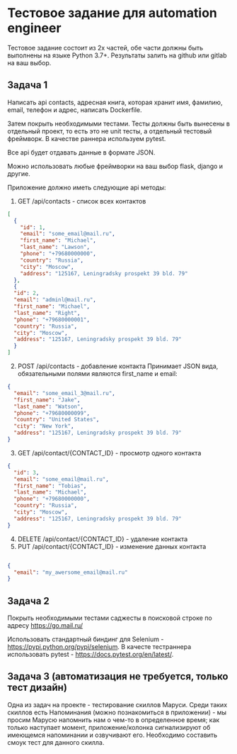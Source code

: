 # Тестовое задание для automation engineer

Тестовое задание состоит из 2х частей, обе части должны быть выполнены на языке
Python 3.7+.
Результаты залить на github или gitlab на ваш выбор.

## Задача 1
Написать api contacts, адресная книга, которая хранит имя, фамилию, email,
телефон и адрес, написать Dockerfile.

Затем покрыть необходимыми тестами. Тесты должны быть вынесены в отдельный проект,
то есть это не unit тесты, а отдельный тестовый фреймворк. В качестве раннера
используем pytest.

Все api будет отдавать данные в формате JSON.

Можно использовать любые фреймворки на ваш выбор flask, django и другие.

Приложение должно иметь следующие api методы:
1. GET /api/contacts - список всех контактов
```JSON
[
  {
    "id": 1,
    "email": "some_email@mail.ru",
    "first_name": "Michael",
    "last_name": "Lawson",
    "phone": "+79680000000",
    "country": "Russia",
    "city": "Moscow",
    "address": "125167, Leningradsky prospekt 39 bld. 79"
  },
  {
  "id": 2,
  "email": "adminl@mail.ru",
  "first_name": "Michael",
  "last_name": "Right",
  "phone": "+79680000001",
  "country": "Russia",
  "city": "Moscow",
  "address": "125167, Leningradsky prospekt 39 bld. 79"
  }
]
```

2. POST /api/contacts - добавление контакта 
   Принимает JSON вида, обязательными полями являются first_name и email:
```JSON
{
  "email": "some_email_3@mail.ru",
  "first_name": "Jake",
  "last_name": "Watson",
  "phone": "+79680000099",
  "country": "United States",
  "city": "New York",
  "address": "125167, Leningradsky prospekt 39 bld. 79"
}
```

3. GET /api/contact/{CONTACT_ID} - просмотр одного контакта
```JSON
{
  "id": 3,
  "email": "some_email@mail.ru",
  "first_name": "Tobias",
  "last_name": "Michael",
  "phone": "+79680000000",
  "country": "Russia",
  "city": "Moscow",
  "address": "125167, Leningradsky prospekt 39 bld. 79"
}
```
4. DELETE /api/contact/{CONTACT_ID} - удаление контакта
4. PUT /api/contact/{CONTACT_ID} - изменение данных контакта
```JSON

{
  "email": "my_awersome_email@mail.ru"
}
```

## Задача 2
Покрыть необходимыми тестами саджесты в поисковой строке по адресу https://go.mail.ru/

Использовать стандартный биндинг для Selenium - https://pypi.python.org/pypi/selenium. В качесте тестраннера использовать pytest - https://docs.pytest.org/en/latest/. 



## Задача 3 (автоматизация не требуется, только тест дизайн)
Одна из задач на проекте - тестирование скиллов Маруси.
Среди таких скиллов есть Напоминания (можно познакомиться в приложении) - мы просим Марусю напомнить нам о чем-то в определенное время; как только наступает момент,
приложение/колонка сигнализируют об имеющемся напоминании и озвучивают его.
Необходимо составить смоук тест для данного скилла.